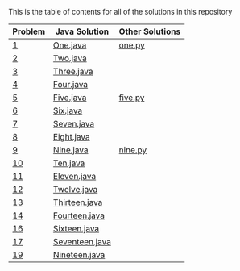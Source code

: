 This is the table of contents for all of the solutions in this repository

| Problem   | Java Solution  | Other Solutions|
| ------------- | ----------- | ------------- | 
[1](/Solutions/1-9/1/Problem.md)|[One.java](/Solutions/1-9/1/One.java)|[one.py](/Solutions/1-9/1/one.py)
[2](/Solutions/1-9/2/Problem.md)|[Two.java](/Solutions/1-9/2/Two.java)| 
[3](/Solutions/1-9/3/Problem.md)|[Three.java](/Solutions/1-9/3/Three.java)| 
[4](/Solutions/1-9/4/Problem.md)|[Four.java](/Solutions/1-9/4/Four.java)| 
[5](/Solutions/1-9/5/Problem.md)|[Five.java](/Solutions/1-9/5/Five.java)|[five.py](/Solutions/1-9/5/five.py)
[6](/Solutions/1-9/6/Problem.md)|[Six.java](/Solutions/1-9/6/Six.java)| 
[7](/Solutions/1-9/7/Problem.md)|[Seven.java](/Solutions/1-9/7/Seven.java)| 
[8](/Solutions/1-9/8/Problem.md)|[Eight.java](/Solutions/1-9/8/Eight.java)| 
[9](/Solutions/1-9/9/Problem.md)|[Nine.java](/Solutions/1-9/9/Nine.java)|[nine.py](/Solutions/1-9/9/nine.py) 
[10](/Solutions/10-19/10/Problem.md)|[Ten.java](/Solutions/10-19/10/Ten.java)| 
[11](/Solutions/10-19/11/Problem.md)|[Eleven.java](/Solutions/10-19/11/Eleven.java)| 
[12](/Solutions/10-19/12/Problem.md)|[Twelve.java](/Solutions/10-19/12/Twelve.java)| 
[13](/Solutions/10-19/13/Problem.md)|[Thirteen.java](/Solutions/10-19/13/Thirteen.java)| 
[14](/Solutions/10-19/14/Problem.md)|[Fourteen.java](/Solutions/10-19/14/Fourteen.java)| 
[16](/Solutions/10-19/16/Problem.md)|[Sixteen.java](/Solutions/10-19/16/Sixteen.java)| 
[17](/Solutions/10-19/17/Problem.md)|[Seventeen.java](/Solutions/10-19/17/Seventeen.java)| 
[19](/Solutions/10-19/19/Problem.md)|[Nineteen.java](/Solutions/10-19/19/Nineteen.java)| 
